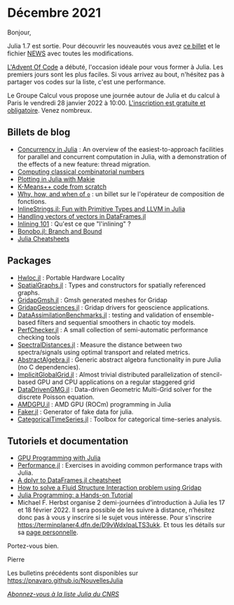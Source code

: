 # Décembre 2021 

Bonjour,

Julia 1.7 est sortie. Pour découvrir les nouveautés vous avez [ce billet](https://julialang.org/blog/2021/11/julia-1.7-highlights/) et le fichier [NEWS](https://github.com/JuliaLang/julia/tree/v1.7.0/NEWS.md) avec toutes les modifications.

[L'Advent Of Code](https://adventofcode.com/2021/day/1) a débuté, l'occasion idéale pour vous former à Julia. Les premiers jours sont les plus faciles. Si vous arrivez au bout, n'hésitez pas à partager vos codes sur la liste, c'est une performance.

Le Groupe Calcul vous propose une journée autour de Julia et du calcul à Paris le vendredi 28 janvier 2022 à 10:00.  [L'inscription est gratuite et obligatoire](https://calcul.math.cnrs.fr/2022-01-journee-julia-calcul.html). Venez nombreux.


## Billets de blog

- [Concurrency in Julia](https://lwn.net/Articles/875367/) : An overview of the easiest-to-approach facilities for parallel and concurrent computation in Julia, with a demonstration of the effects of a new feature: thread migration.
- [Computing classical combinatorial numbers](https://fredrikj.net/blog/2021/11/computing-classical-combinatorial-numbers/)
- [Plotting in Julia with Makie](https://medium.com/coffee-in-a-klein-bottle/visualizing-data-with-julia-using-makie-7685d7850f06)
- [K-Means++ code from scratch](https://augustocl.github.io/AugustoLeal/post/2021-10-29-diving-into-k-means-code-julia-2-3/)
- [Why, how, and when of `o`](https://bkamins.github.io/julialang/2021/11/05/circ.html) : un billet sur le l'opérateur de composition de fonctions.
- [InlineStrings.jl: Fun with Primitive Types and LLVM in Julia](https://quinnj.hashnode.dev/inlinestringsjl-fun-with-primitive-types-and-llvm-in-julia)
- [Handling vectors of vectors in DataFrames.jl](https://bkamins.github.io/julialang/2021/08/27/nested.html)
- [Inlining 101](https://aviatesk.github.io/posts/inlining-101/index.html) : Qu'est ce que "l'inlining" ?
- [Bonobo.jl: Branch and Bound](https://opensourc.es/blog/tsp-branch-and-bound/index.html)
- [Julia Cheatsheets](https://www.juliafordatascience.com/cheat-sheets/)

## Packages

- [Hwloc.jl](https://github.com/JuliaParallel/Hwloc.jl) : Portable Hardware Locality 
- [SpatialGraphs.jl](https://github.com/Circuitscape/SpatialGraphs.jl) : Types and constructors for spatially referenced graphs.
- [GridapGmsh.jl](https://github.com/gridap/GridapGmsh.jl) : Gmsh generated meshes for Gridap
- [GridapGeosciences.jl](https://github.com/gridapapps/GridapGeosciences.jl) : Gridap drivers for geoscience applications.
- [DataAssimilationBenchmarks.jl](https://github.com/cgrudz/DataAssimilationBenchmarks.jl) : testing and validation of ensemble-based filters and sequential smoothers in chaotic toy models.
- [PerfChecker.jl](https://github.com/JuliaConstraints/PerfChecker.jl) : A small collection of semi-automatic performance checking tools
- [SpectralDistances.jl](https://github.com/baggepinnen/SpectralDistances.jl) : Measure the distance between two spectra/signals using optimal transport and related metrics.
- [AbstractAlgebra.jl](https://github.com/wbhart/AbstractAlgebra.jl) : Generic abstract algebra functionality in pure Julia (no C dependencies).
- [ImplicitGlobalGrid.jl](https://github.com/eth-cscs/ImplicitGlobalGrid.jl) : Almost trivial distributed parallelization of stencil-based GPU and CPU applications on a regular staggered grid
- [DataDrivenGMG.jl](https://github.com/weymouth/DataDrivenGMG.jl) : Data-driven Geometric Multi-Grid solver for the discrete Poisson equation.
- [AMDGPU.jl](https://github.com/JuliaGPU/AMDGPU.jl/) : AMD GPU (ROCm) programming in Julia
- [Faker.jl](https://github.com/neomatrixcode/Faker.jl) : Generator of fake data for julia.
- [CategoricalTimeSeries.jl](https://github.com/johncwok/CategoricalTimeSeries.jl) : Toolbox for categorical time-series analysis.


## Tutoriels et documentation

- [GPU Programming with Julia](https://github.com/omlins/julia-gpu-course)
- [Performance.jl](https://github.com/AdvancedScientificComputingInJuliaWashU/Performance.jl) : Exercises in avoiding common performance traps with Julia.
- [A dplyr to DataFrames.jl cheatsheet](https://github.com/TerseTears/dplyr-DataFrames.jl-cheatsheet)
- [How to solve a Fluid Structure Interaction problem using Gridap](https://oriolcg.github.io/GridapOffshore.jl/FSI/VLFS/VLFS/) 
- [Julia Programming: a Hands-on Tutorial](https://www.matecdev.com/posts/julia-tutorial-science-engineering.html)
- Michael F. Herbst organise 2 demi-journées d'introduction à Julia les 17 et 18 février 2022. Il sera possible de les suivre à distance, n’hésitez donc pas à vous y inscrire si le sujet vous intéresse. Pour s'inscrire https://terminplaner4.dfn.de/D9vWdxIpaLTS3ukk. Et tous les détails sur sa [page personnelle](https://michael-herbst.com/teaching/2022-rwth-julia-workshop/).
 
Portez-vous bien.

Pierre

Les bulletins précédents sont disponibles sur https://pnavaro.github.io/NouvellesJulia

[*Abonnez-vous à la liste Julia du CNRS*](https://listes.services.cnrs.fr/wws/subscribe/julia)
